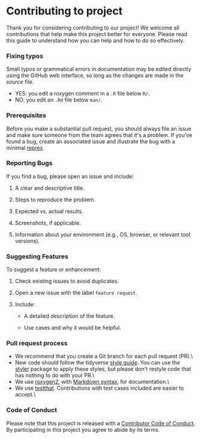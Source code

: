 # Contributing to project

Thank you for considering contributing to our project! We welcome all contributions that help make this project better for everyone. Please read this guide to understand how you can help and how to do so effectively.

### Fixing typos

Small typos or grammatical errors in documentation may be edited directly using the GitHub web interface, so long as the changes are made in the *source* file.

-   YES: you edit a roxygen comment in a `.R` file below `R/`.
-   NO: you edit an `.Rd` file below `man/`.

### Prerequisites

Before you make a substantial pull request, you should always file an issue and make sure someone from the team agrees that it's a problem. If you've found a bug, create an associated issue and illustrate the bug with a minimal [reprex](https://www.tidyverse.org/help/#reprex).

### Reporting Bugs

If you find a bug, please open an issue and include:

1.  A clear and descriptive title.

2.  Steps to reproduce the problem.

3.  Expected vs. actual results.

4.  Screenshots, if applicable.

5.  Information about your environment (e.g., OS, browser, or relevant tool versions).

### Suggesting Features

To suggest a feature or enhancement:

1.  Check existing issues to avoid duplicates.

2.  Open a new issue with the label `feature request`.

3.  Include:

    -   A detailed description of the feature.

    -   Use cases and why it would be helpful.

### Pull request process

-   We recommend that you create a Git branch for each pull request (PR).\
-   New code should follow the tidyverse [style guide](http://style.tidyverse.org). You can use the [styler](https://CRAN.R-project.org/package=styler) package to apply these styles, but please don't restyle code that has nothing to do with your PR.\
-   We use [roxygen2](https://cran.r-project.org/package=roxygen2), with [Markdown syntax](https://cran.r-project.org/web/packages/roxygen2/vignettes/rd-formatting.html), for documentation.\
-   We use [testthat](https://cran.r-project.org/package=testthat). Contributions with test cases included are easier to accept.\

### Code of Conduct

Please note that this project is released with a [Contributor Code of Conduct](CODE_OF_CONDUCT.md). By participating in this project you agree to abide by its terms.